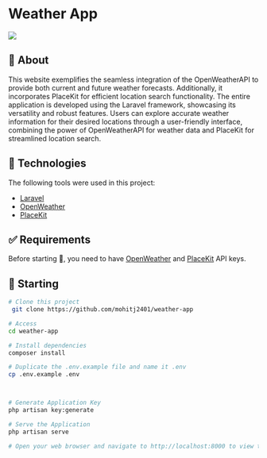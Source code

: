 # Weather App

![](https://github.com/mohitj2401/weather-app/blob/master/Produce_2.GIF)

## :dart: About ##

This website exemplifies the seamless integration of the OpenWeatherAPI to provide both current and future weather forecasts. Additionally, it incorporates PlaceKit for efficient location search functionality. The entire application is developed using the Laravel framework, showcasing its versatility and robust features. Users can explore accurate weather information for their desired locations through a user-friendly interface, combining the power of OpenWeatherAPI for weather data and PlaceKit for streamlined location search.


## :rocket: Technologies ##

The following tools were used in this project:

- [Laravel](https://laravel.com/)
- [OpenWeather](https://openweathermap.org/api)
- [PlaceKit](https://placekit.io/)


## :white_check_mark: Requirements ##

Before starting :checkered_flag:, you need to have [OpenWeather](https://openweathermap.org/api) and [PlaceKit](https://placekit.io/) API keys.



## :checkered_flag: Starting ##

```bash
# Clone this project
 git clone https://github.com/mohitj2401/weather-app

# Access
cd weather-app

# Install dependencies
composer install

# Duplicate the .env.example file and name it .env
cp .env.example .env



# Generate Application Key
php artisan key:generate

# Serve the Application
php artisan serve

# Open your web browser and navigate to http://localhost:8000 to view the application.
```


